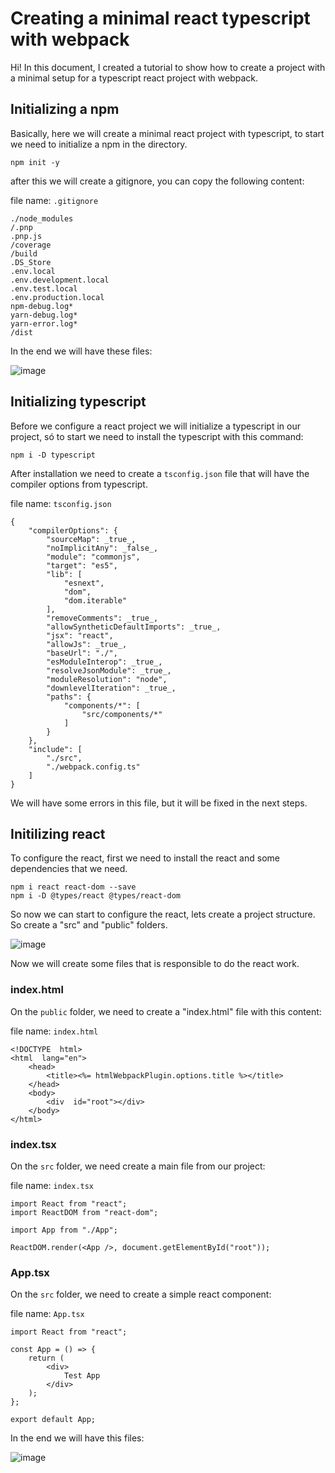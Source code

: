# Creating a minimal react typescript with webpack

Hi! In this document, I created a tutorial to show how to create a project with a minimal setup for a typescript react project with webpack.

## Initializing a npm

Basically, here we will create a minimal react project with typescript, to start we need to initialize a npm in the directory.

```npm init -y```

after this we will create a gitignore, you can copy the following content:

file name: `.gitignore`
```
./node_modules
/.pnp
.pnp.js
/coverage
/build
.DS_Store
.env.local
.env.development.local
.env.test.local
.env.production.local
npm-debug.log*
yarn-debug.log*
yarn-error.log*
/dist
```

In the end we will have these files: 

![image](https://github.com/yuri-duque/react_ts_webpack/assets/26638073/bafefb21-dedf-4623-8c4d-7fb01f3daf73)


## Initializing typescript

Before we configure a react project we will initialize a typescript in our project, só to start we need to install the typescript with this command:

```
npm i -D typescript
```

After installation we need to create a `tsconfig.json` file that will have the compiler options from typescript.

file name: `tsconfig.json`
```
{  
	"compilerOptions": {  
		"sourceMap": _true_,  
		"noImplicitAny": _false_,  
		"module": "commonjs",  
		"target": "es5",  
		"lib": [  
			"esnext",  
			"dom",  
			"dom.iterable"  
		],  
		"removeComments": _true_,  
		"allowSyntheticDefaultImports": _true_,  
		"jsx": "react",  
		"allowJs": _true_,  
		"baseUrl": "./",  
		"esModuleInterop": _true_,  
		"resolveJsonModule": _true_,  
		"moduleResolution": "node",  
		"downlevelIteration": _true_,  
		"paths": {  
			"components/*": [  
				"src/components/*"  
			]  
		}  
	},  
	"include": [  
		"./src",  
		"./webpack.config.ts"  
	]  
}
```

We will have some errors in this file, but it will be fixed in the next steps.





## Initilizing react

To configure the react, first we need to install the react and some dependencies that we need.

```
npm i react react-dom --save  
npm i -D @types/react @types/react-dom
```

So now we can start to configure the react, lets create a project structure. So create a "src" and "public" folders.

![image](https://github.com/yuri-duque/react_ts_webpack/assets/26638073/aabc6d74-a600-4a90-9ffa-752b3ec6875a)

Now we will create some files that is responsible to do the react work.

### index.html
On the `public` folder, we need to create a "index.html" file with this content:

file name: `index.html`

```
<!DOCTYPE  html>
<html  lang="en">
	<head>
		<title><%= htmlWebpackPlugin.options.title %></title>
	</head>
	<body>
		<div  id="root"></div>
	</body>
</html>
```

### index.tsx
On the `src` folder, we need create a main file from our project:

file name: `index.tsx`

```
import React from "react";  
import ReactDOM from "react-dom";  
  
import App from "./App";  
  
ReactDOM.render(<App />, document.getElementById("root"));
```

### App.tsx
On the `src` folder, we need to create a simple react component:

file name: `App.tsx`

```
import React from "react";

const App = () => {
	return (
		<div>
			Test App
		</div>
	);
};

export default App;
```

In the end we will have this files:

![image](https://github.com/yuri-duque/react_ts_webpack/assets/26638073/14e513b7-73a1-459f-9171-e40eb671be13)




















